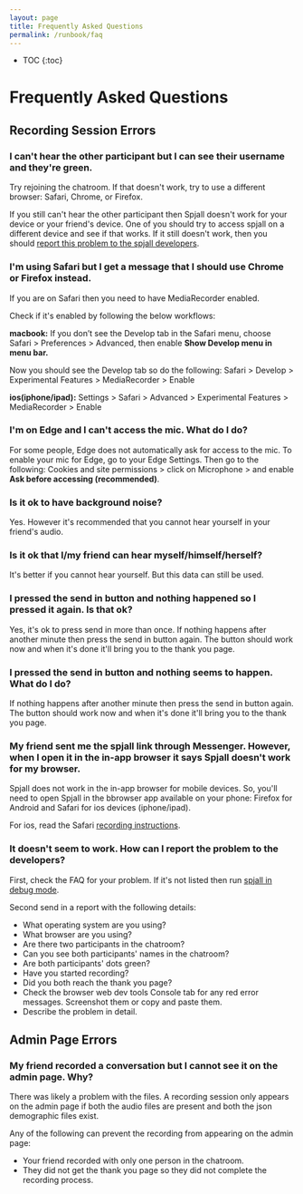 ```yaml
---
layout: page
title: Frequently Asked Questions
permalink: /runbook/faq
---
```


* TOC
{:toc}

# Frequently Asked Questions

## Recording Session Errors

### I can't hear the other participant but I can see their username and they're green.

Try rejoining the chatroom. If that doesn't work, try to use a different
browser: Safari, Chrome, or Firefox.

If you still can't hear the other participant then Spjall doesn't work for your
device or your friend's device. One of you should try to access spjall on a
different device and see if that works. If it still doesn't work, then you
should [report this problem to the spjall developers](/runbook/faq#it-doesnt-seem-to-work-how-can-i-report-the-problem-to-the-developers).

### I'm using Safari but I get a message that I should use Chrome or Firefox instead.

If you are on Safari then you need to have MediaRecorder enabled.

Check if it's enabled by following the below workflows:

**macbook:**
    If you don’t see the Develop tab in the Safari menu, choose Safari >
Preferences > Advanced, then enable **Show Develop menu in menu bar.**

Now you should see the Develop tab so do the following:
    Safari > Develop > Experimental Features > MediaRecorder > Enable

**ios(iphone/ipad):** Settings > Safari > Advanced > Experimental Features >
MediaRecorder > Enable

### I'm on Edge and I can't access the mic. What do I do?

For some people, Edge does not automatically ask for access to the mic. To
enable your mic for Edge, go to your Edge Settings. Then go to the following:
Cookies and site permissions > click on Microphone > and enable **Ask before
accessing (recommended)**.

### Is it ok to have background noise?

Yes. However it's recommended that you cannot hear yourself in your friend's audio.


### Is it ok that I/my friend can hear myself/himself/herself?

It's better if you cannot hear yourself. But this data can still be used.

### I pressed the send in button and nothing happened so I pressed it again. Is that ok?

Yes, it's ok to press send in more than once. If nothing happens after another
minute then press the send in button again.  The button should work now and
when it's done it'll bring you to the thank you page.

### I pressed the send in button and nothing seems to happen. What do I do?

If nothing happens after another minute then press the send in button again.
The button should work now and when it's done it'll bring you to the thank you
page.


### My friend sent me the spjall link through Messenger. However, when I open it in the in-app browser it says Spjall doesn't work for my browser.

Spjall does not work in the in-app browser for mobile devices. So, you'll need to open Spjall in the bbrowser app available on your phone: Firefox for Android and Safari for ios devices (iphone/ipad).

For ios, read the Safari [recording instructions](/runbook/recording-instructions#apple-ios).

### It doesn't seem to work. How can I report the problem to the developers?

First, check the FAQ for your problem. If it's not listed then run [spjall in
debug mode](/runbook/debug).

Second send in a report with the following details:
* What operating system are you using?
* What browser are you using?
* Are there two participants in the chatroom?
* Can you see both participants' names in the chatroom?
* Are both participants' dots green?
* Have you started recording?
* Did you both reach the thank you page?
* Check the browser web dev tools Console tab for any red error messages.
    Screenshot them or copy and paste them.
* Describe the problem in detail.

## Admin Page Errors


### My friend recorded a conversation but I cannot see it on the admin page. Why?

There was likely a problem with the files. A recording session only appears on
the admin page if both the audio files are present and both the json
demographic files exist.

Any of the following can prevent the recording from appearing on the admin page:

* Your friend recorded with only one person in the chatroom.
* They did not get the thank you page so they did not complete the recording process.


